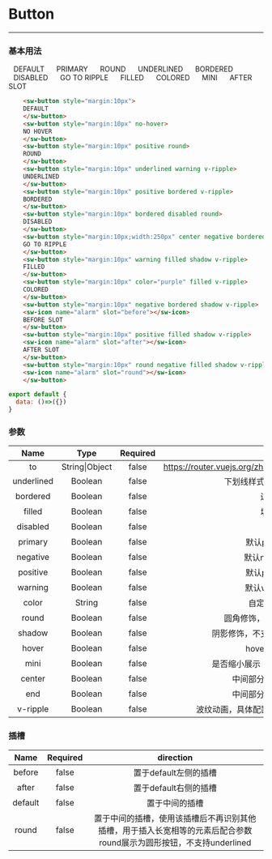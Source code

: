 # Button
---
### 基本用法
<common-decorator>
  <div class="flex">
    <sw-button style="margin:10px">
    DEFAULT
    </sw-button>
    <sw-button style="margin:10px" primary hover>
    PRIMARY
    </sw-button>
    <sw-button style="margin:10px" positive round hover>
    ROUND
    </sw-button>
    <sw-button style="margin:10px" underlined warning hover v-ripple>
    UNDERLINED
    </sw-button>
    <sw-button style="margin:10px" positive bordered hover v-ripple>
    BORDERED
    </sw-button>
    <sw-button style="margin:10px" bordered disabled hover round>
    DISABLED
    </sw-button>
    <sw-button style="margin:10px;width:250px" center color="purple" bordered shadow hover v-ripple to="ripple.html">
    GO TO RIPPLE
    </sw-button>
    <sw-button style="margin:10px" warning filled shadow hover v-ripple>
    FILLED
    </sw-button>
    <sw-button style="margin:10px" color="purple" filled hover v-ripple>
    COLORED
    </sw-button>
    <sw-button style="margin:10px" negative bordered shadow hover mini v-ripple>
    <sw-icon name="alarm" slot="before"></sw-icon>
    MINI
    </sw-button>
    <sw-button style="margin:10px" positive filled shadow hover v-ripple>
    <sw-icon name="alarm" slot="after"></sw-icon>
    AFTER SLOT
    </sw-button>
    <sw-button style="margin:10px" round negative filled shadow hover v-ripple>
    <sw-icon name="alarm" slot="round"></sw-icon>
    </sw-button>
  </div>
</common-decorator>

<script>
export default {
  data: ()=>({})
}
</script>

``` html
    <sw-button style="margin:10px">
    DEFAULT
    </sw-button>
    <sw-button style="margin:10px" no-hover>
    NO HOVER
    </sw-button>
    <sw-button style="margin:10px" positive round>
    ROUND
    </sw-button>
    <sw-button style="margin:10px" underlined warning v-ripple>
    UNDERLINED
    </sw-button>
    <sw-button style="margin:10px" positive bordered v-ripple>
    BORDERED
    </sw-button>
    <sw-button style="margin:10px" bordered disabled round>
    DISABLED
    </sw-button>
    <sw-button style="margin:10px;width:250px" center negative bordered shadow v-ripple to="ripple.html">
    GO TO RIPPLE
    </sw-button>
    <sw-button style="margin:10px" warning filled shadow v-ripple>
    FILLED
    </sw-button>
    <sw-button style="margin:10px" color="purple" filled v-ripple>
    COLORED
    </sw-button>
    <sw-button style="margin:10px" negative bordered shadow v-ripple>
    <sw-icon name="alarm" slot="before"></sw-icon>
    BEFORE SLOT
    </sw-button>
    <sw-button style="margin:10px" positive filled shadow v-ripple>
    <sw-icon name="alarm" slot="after"></sw-icon>
    AFTER SLOT
    </sw-button>
    <sw-button style="margin:10px" round negative filled shadow v-ripple>
    <sw-icon name="alarm" slot="round"></sw-icon>
    </sw-button>
```

``` js
export default {
  data: ()=>({})
}
```

### 参数

Name|Type|Required||
:------:|:------:|:------:|:------:|
to|String\|Object|false|<a>https://router.vuejs.org/zh/guide/essentials/navigation.html</a>|
underlined|Boolean|false|下划线样式，不支持圆角修饰|
bordered|Boolean|false|边框样式|
filled|Boolean|false|填充样式|
disabled|Boolean|false|禁用|
primary|Boolean|false|默认primary配色|
negative|Boolean|false|默认negative配色|
positive|Boolean|false|默认positive配色|
warning|Boolean|false|默认warning配色|
color|String|false|自定义按钮配色|
round|Boolean|false|圆角修饰，不支持下划线样式|
shadow|Boolean|false|阴影修饰，不支持默认和下划线样式|
hover|Boolean|false|hover效果控制器|
mini|Boolean|false|是否缩小展示（去除左右两边空间）|
center|Boolean|false|中间部分的内容水平居中|
end|Boolean|false|中间部分的内容水平居右|
v-ripple|Boolean|false|波纹动画，具体配置参考 自定义指令->ripple|

### 插槽

Name|Required|direction|
:------:|:------:|:------:|
before|false|置于default左侧的插槽|
after|false|置于default右侧的插槽|
default|false|置于中间的插槽|
round|false|置于中间的插槽，使用该插槽后不再识别其他插槽，用于插入长宽相等的元素后配合参数round展示为圆形按钮，不支持underlined|